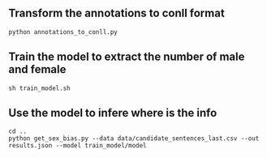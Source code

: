 ## Transform the annotations to conll format

```
python annotations_to_conll.py
```

## Train the model to extract the number of male and female

```
sh train_model.sh
```

## Use the model to infere where is the info

```
cd ..
python get_sex_bias.py --data data/candidate_sentences_last.csv --out results.json --model train_model/model
```
